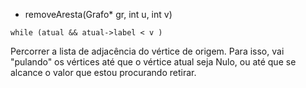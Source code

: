 *  removeAresta(Grafo* gr, int u, int v)

`while (atual && atual->label < v )`

Percorrer a lista de adjacência do vértice de origem.
Para isso, vai "pulando" os vértices até que o vértice atual seja Nulo, ou até que se alcance o valor que estou 
procurando retirar. 
